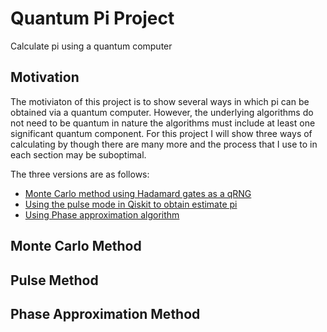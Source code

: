# Quantum Pi Project

Calculate pi using a quantum computer

## Motivation
The motiviaton of this project is to show several ways in which pi can be obtained via a quantum computer. However, the underlying algorithms do not need to be quantum in nature the algorithms must include at least one significant quantum component. For this project I will show three ways of calculating by though there are many more and the process that I use to in each section may be suboptimal. 

The three versions are as follows: 
- [Monte Carlo method using Hadamard gates as a qRNG](./Hadamard_pi.ipynb)
- [Using the pulse mode in Qiskit to obtain estimate pi](./Pulse.ipynb)
- [Using Phase approximation algorithm](./Phase_estimation.ipynb)

## Monte Carlo Method

## Pulse Method

## Phase Approximation Method
